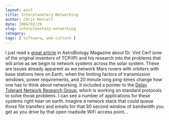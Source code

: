 ```yaml
---
layout: post
title: Interplanetary Networking
author: Chris Metcalf
date: 2004/02/29
slug: interplanetary-networking
category: 
tags: [ software, web-culture ]
---
```


I just read a <a href="http://www.astrobio.net/news/article844.html">great article</a> in AstroBiology Magazine about Dr. Vint Cerf (one of the original inventors of TCP/IP) and his research into the problems that will arise as we begin to network systems across the solar system. These are issues already apparent as we network Mars rovers with orbiters with base stations here on Earth, when the limiting factors of transmission windows, power requirements, and 20 minute long ping-times change how one has to think about networking.
It included a pointer to the <a href="http://www.dtnrg.org/">Delay Tolerant Network Research Group</a>, which is working on standard protocols to solve those problems. I can see a number of applications for these systems right hear on earth. Imagine a network stack that could queue those file transfers and emails for that 30 second window of bandwidth you get as you drive by that open roadside WiFi access point...
